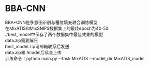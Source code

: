 # BBA-CNN

BBA+CNN是多意图识别与槽位填充联合训练模型<br>在MixATIS和MixSNIPS数据集上的最佳epoch为40-50 <br>./best_model中保存了两个数据集中最佳效果的模型<br>data.zip需要解压<br>best_model.zip可邮箱联系后发送<br>data.zip和./model后续会上传<br>训练命令：python main.py --task MixATIS --model_dir MixATIS_model
